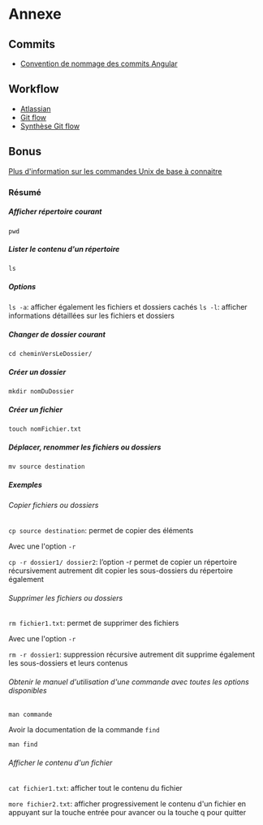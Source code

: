 # Annexe

## Commits
- [Convention de nommage des commits Angular](https://github.com/angular/angular/blob/22b96b9/CONTRIBUTING.md#-commit-message-guidelines)

## Workflow

- [Atlassian](https://www.atlassian.com/fr/git/tutorials/comparing-workflows/gitflow-workflow)
- [Git flow](https://git-flow.readthedocs.io/fr/latest/presentation.html)
- [Synthèse Git flow](https://danielkummer.github.io/git-flow-cheatsheet/index.fr_FR.html)

## Bonus

[Plus d'information sur les commandes Unix de base à connaitre](https://doc.ubuntu-fr.org/tutoriel/console_commandes_de_base)
### Résumé
##### Afficher répertoire courant

`pwd`
##### Lister le contenu d'un répertoire

`ls`
##### Options
`ls -a`: afficher également les fichiers et dossiers cachés
`ls -l`: afficher informations détaillées sur les fichiers et dossiers

##### Changer de dossier courant

`cd cheminVersLeDossier/`

##### Créer un dossier

`mkdir nomDuDossier`

##### Créer un fichier

`touch nomFichier.txt`

##### Déplacer, renommer les fichiers ou dossiers
`mv source destination`

##### Exemples
###### Copier fichiers ou dossiers

`cp source destination`: permet de copier des éléments

Avec une l'option `-r`

`cp -r dossier1/ dossier2`: l’option -r permet de copier un répertoire récursivement autrement dit copier les sous-dossiers du répertoire également

###### Supprimer les fichiers ou dossiers

`rm fichier1.txt`: permet de supprimer des fichiers

Avec une l'option `-r`

`rm -r dossier1`: suppression récursive autrement dit supprime également les sous-dossiers et leurs contenus

###### Obtenir le manuel d'utilisation d'une commande avec toutes les options disponibles

`man commande`

Avoir la documentation de la commande `find`

`man find`

###### Afficher le contenu d'un fichier

`cat fichier1.txt`: afficher tout le contenu du fichier

`more fichier2.txt`: afficher progressivement le contenu d'un fichier en appuyant sur la touche entrée pour avancer ou la touche q pour quitter
